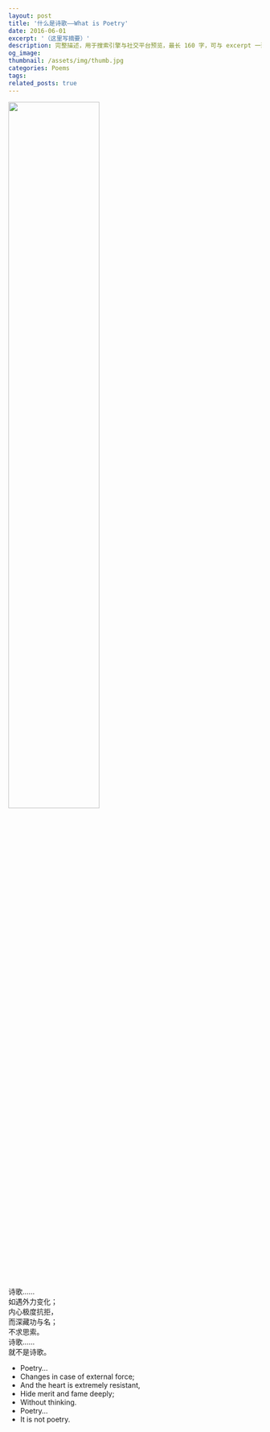 ```yaml
---
layout: post
title: '什么是诗歌——What is Poetry'
date: 2016-06-01
excerpt: '（这里写摘要）'
description: 完整描述，用于搜索引擎与社交平台预览，最长 160 字，可与 excerpt 一致
og_image: 
thumbnail: /assets/img/thumb.jpg
categories: Poems
tags: 
related_posts: true
---
```


<img src="{{ '/assets/img/blog/xxxxxxxx' | relative_url }}" style="width:60%;">

诗歌……  
如遇外力变化；  
内心极度抗拒，  
而深藏功与名；  
不求思索。  
诗歌……  
就不是诗歌。

- Poetry…
- Changes in case of external force;
- And the heart is extremely resistant,
- Hide merit and fame deeply;
- Without thinking.
- Poetry…
- It is not poetry.